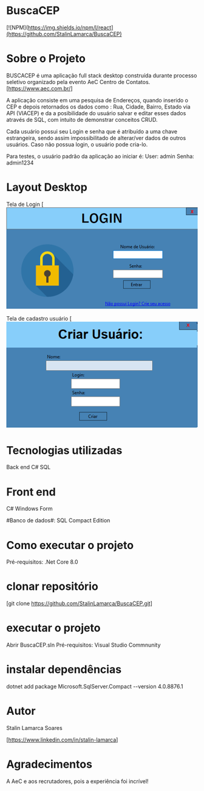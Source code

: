 # BuscaCEP

[![NPM](https://img.shields.io/npm/l/react](https://github.com/StalinLamarca/BuscaCEP)

# Sobre o Projeto
BUSCACEP é uma aplicação full stack desktop construída durante processo seletivo organizado pela evento AeC Centro de Contatos. [https://www.aec.com.br/]

A aplicação consiste em uma pesquisa de Endereços, quando inserido o CEP e depois retornados os dados como : Rua, Cidade, Bairro, Estado via API (VIACEP) e da a posibilidade do usuário salvar e editar esses dados através de SQL, com intuito de demonstrar conceitos CRUD.

Cada usuário possui seu Login e senha que é atribuído a uma chave estrangeira, sendo assim impossibilitado de alterar/ver dados de outros usuários. Caso não possua login, o usuário pode cria-lo.

Para testes, o usuário padrão da aplicação ao iniciar é:
User: admin
Senha: admin1234


# Layout Desktop

Tela de Login
[![Desktop](https://github.com/StalinLamarca/assets/blob/main/Login.png)

Tela de cadastro usuário
[![Desktop](https://github.com/StalinLamarca/assets/blob/main/cadastro1.png)


# Tecnologias utilizadas
Back end
C#
SQL

# Front end
C# Windows Form


#Banco de dados#: SQL Compact Edition

# Como executar o projeto

Pré-requisitos: .Net Core 8.0

# clonar repositório
[git clone https://github.com/StalinLamarca/BuscaCEP.git]



# executar o projeto
Abrir BuscaCEP.sln
Pré-requisitos: Visual Studio Commnunity


# instalar dependências
dotnet add package Microsoft.SqlServer.Compact --version 4.0.8876.1


# Autor

Stalin Lamarca Soares

[https://www.linkedin.com/in/stalin-lamarca]

# Agradecimentos

A AeC e aos recrutadores, pois a experiência foi incrível!
